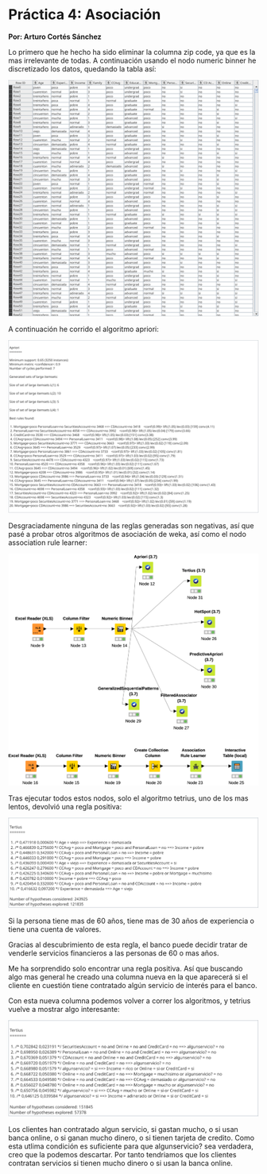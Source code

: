 # Práctica 4: Asociación

**Por: Arturo Cortés Sánchez**



Lo primero que he hecho ha sido eliminar la columna zip code, ya que es la mas irrelevante de todas. A continuación usando el nodo numeric binner he discretizado los datos, quedando la tabla así:



![tabla](./img/tabla.svg)



A continuación he corrido el algoritmo apriori:

![apriori](./img/apriori.svg)

Desgraciadamente ninguna de las reglas generadas son negativas, así que pasé a probar otros algoritmos de asociación de weka, así como el nodo association rule learner:



![p](./img/p.svg)



Tras ejecutar todos estos nodos, solo el algoritmo tetrius, uno de los mas lentos, devolvió una regla positiva:

![tetrius](./img/tetrius.svg)

Si la persona tiene mas de 60 años, tiene mas de 30 años de experiencia o tiene una cuenta de valores.

Gracias al descubrimiento de esta regla, el banco puede decidir tratar de venderle servicios financieros a las personas de 60 o mas años.

Me ha sorprendido solo encontrar una regla positiva. Así que buscando algo mas general he creado una columna nueva en la que aparecerá si el cliente en cuestión tiene contratado algún servicio de interés para el banco.

Con esta nueva columna podemos volver a correr los algoritmos, y tetrius vuelve a mostrar algo interesante:

![tetrius2](./img/tetrius2.svg)

Los clientes han contratado algun servicio, si gastan mucho, o si usan banca online, o si ganan mucho dinero, o si tienen tarjeta de credito. Como esta utlima condición es suficiente para que algunservicio? sea verdadera, creo que la podemos descartar. Por tanto tendriamos que los clientes contratan servicios si tienen mucho dinero o si usan la banca online.